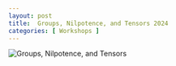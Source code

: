 ```yaml
---
layout: post
title:  Groups, Nilpotence, and Tensors 2024
categories: [ Workshops ]
---
```



![Groups, Nilpotence, and Tensors](/uploads/images/GN&T-3.png)